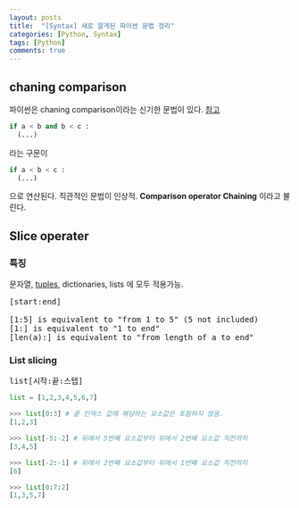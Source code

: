 ```yaml
---
layout: posts
title:  "[Syntax] 새로 알게된 파이썬 문법 정리"
categories: [Python, Syntax]
tags: [Python]
comments: true
---
```


## chaning comparison
파이썬은 chaning comparison이라는 신기한 문법이 있다. [참고](https://www.geeksforgeeks.org/chaining-comparison-operators-python/)
```python
if a < b and b < c :
  (...)
```
라는 구문이 
```python
if a < b < c :
  (...)
```
으로 연산된다. 직관적인 문법이 인상적. **Comparison operator Chaining** 이라고 불린다.

## Slice operater
### 특징
문자열, [tuples](https://www.scaler.com/topics/python/tuples-in-python/), dictionaries, lists 에 모두 적용가능.
<pre>
[start:end]

[1:5] is equivalent to "from 1 to 5" (5 not included)
[1:] is equivalent to "1 to end"
[len(a):] is equivalent to "from length of a to end"
</pre>
### List slicing
<pre>
list[시작:끝:스텝]
</pre>

```python
list = [1,2,3,4,5,6,7]

>>> list[0:3] # 끝 인덱스 값에 해당하는 요소값은 포함하지 않음.
[1,2,3]

>>> list[-5:-2] # 뒤에서 5번째 요소값부터 뒤에서 2번째 요소값 직전까지
[3,4,5]

>>> list[-2:-1] # 뒤에서 2번째 요소값부터 뒤에서 1번째 요소값 직전까지
[6]

>>> list[0:7:2]
[1,3,5,7]

```
